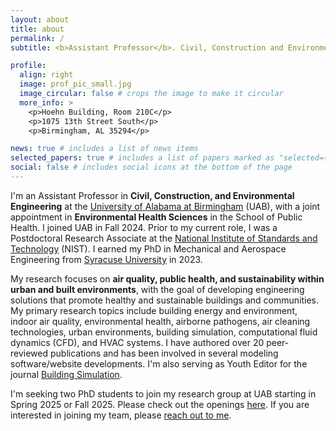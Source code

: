 ```yaml
---
layout: about
title: about
permalink: /
subtitle: <b>Assistant Professor</b>. Civil, Construction and Environmental Engineering | Environmental Health Sciences. <a href='https://uab.edu'>The University of Alabama at Birmingham</a>.

profile:
  align: right
  image: prof_pic_small.jpg
  image_circular: false # crops the image to make it circular
  more_info: >
    <p>Hoehn Building, Room 210C</p>
    <p>1075 13th Street South</p>
    <p>Birmingham, AL 35294</p>

news: true # includes a list of news items
selected_papers: true # includes a list of papers marked as "selected={true}"
social: false # includes social icons at the bottom of the page
---
```


I'm an Assistant Professor in **Civil, Construction, and Environmental Engineering** at the [University of Alabama at Birmingham](https://uab.edu) (UAB), with a joint appointment in **Environmental Health Sciences** in the School of Public Health. I joined UAB in Fall 2024. Prior to my current role, I was a Postdoctoral Research Associate at the [National Institute of Standards and Technology](https://nist.gov) (NIST). I earned my PhD in Mechanical and Aerospace Engineering from [Syracuse University](https://syracuse.edu) in 2023.

My research focuses on **air quality, public health, and sustainability within urban and built environments**, with the goal of developing engineering solutions that promote healthy and sustainable buildings and communities. My primary research topics include building energy and environment, indoor air quality, environmental health, airborne pathogens, air cleaning technologies, urban environments, building simulation, computational fluid dynamics (CFD), and HVAC systems. I have authored over 20 peer-reviewed publications and has been involved in several modeling software/website developments. I'm also serving as Youth Editor for the journal [Building Simulation](https://link.springer.com/journal/12273).

I'm seeking two PhD students to join my research group at UAB starting in Spring 2025 or Fall 2025. Please check out the openings [here](research/Children/openings.md). If you are interested in joining my team, please [reach out to me](mailto:shenj@uab.edu).
